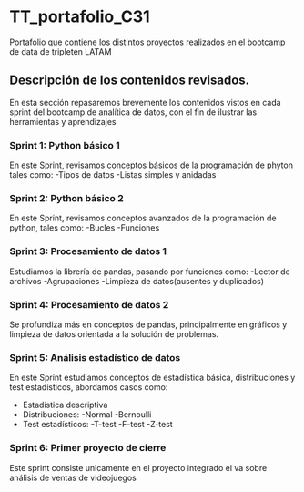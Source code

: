 # TT_portafolio_C31
Portafolio que contiene los distintos proyectos realizados en el bootcamp de data de tripleten LATAM

## Descripción de los contenidos revisados.

En esta sección repasaremos brevemente los contenidos vistos en cada sprint del bootcamp de analítica de datos, con el fin de ilustrar las herramientas y aprendizajes

### Sprint 1: Python básico 1 
En este Sprint, revisamos conceptos básicos de la programación de phyton tales como:
-Tipos de datos
-Listas simples y anidadas

### Sprint 2: Python básico 2
En este Sprint, revisamos conceptos avanzados de la programación de python, tales como:
-Bucles
-Funciones

### Sprint 3: Procesamiento de datos 1
Estudiamos la librería de pandas, pasando por funciones como:
-Lector de archivos
-Agrupaciones
-Limpieza de datos(ausentes y duplicados)

### Sprint 4: Procesamiento de datos 2
Se profundiza más en conceptos de pandas, principalmente en gráficos y limpieza de datos orientada a la solución de problemas.

### Sprint 5: Análisis estadístico de datos
En este Sprint estudiamos conceptos de estadística básica, distribuciones y test estadísticos, abordamos casos como:
- Estadística descriptiva
- Distribuciones:
 -Normal
 -Bernoulli
- Test estadísticos: 
 -T-test
 -F-test
 -Z-test


### Sprint 6: Primer proyecto de cierre  
Este sprint consiste unicamente en el proyecto integrado el va sobre análisis de ventas de videojuegos
